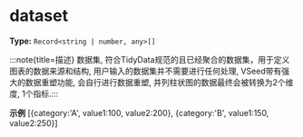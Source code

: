 # dataset

**Type:** `Record<string | number, any>[]`

:::note{title=描述}
数据集, 符合TidyData规范的且已经聚合的数据集，用于定义图表的数据来源和结构, 用户输入的数据集并不需要进行任何处理, VSeed带有强大的数据重塑功能, 会自行进行数据重塑, 并列柱状图的数据最终会被转换为2个维度, 1个指标.:::

**示例**
[{category:'A', value1:100, value2:200}, {category:'B', value1:150, value2:250}]



